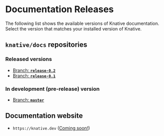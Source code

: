 # Documentation Releases

The following list shows the available versions of Knative documentation.
Select the version that matches your installed version of Knative.

## `knative/docs` repositories

### Released versions

* [Branch: **`release-0.2`**](https://github.com/knative/docs/tree/release-0.2)
* [Branch: **`release-0.1`**](https://github.com/knative/docs/tree/release-0.1)

### In development (pre-release) version

* [Branch: **`master`**](https://github.com/knative/docs/tree/master)

## Documentation website

* `https://knative.dev` ([Coming soon!](https://github.com/knative/docs/projects/5))
